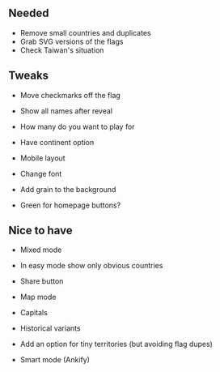 ## Needed

- Remove small countries and duplicates
- Grab SVG versions of the flags
- Check Taiwan's situation

## Tweaks

- Move checkmarks off the flag
- Show all names after reveal
- How many do you want to play for
- Have continent option

- Mobile layout
- Change font
- Add grain to the background
- Green for homepage buttons?

## Nice to have

- Mixed mode
- In easy mode show only obvious countries
- Share button
- Map mode
- Capitals

- Historical variants
- Add an option for tiny territories (but avoiding flag dupes)
- Smart mode (Ankify)
